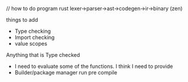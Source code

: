 // how to do program
rust
lexer->parser->ast->codegen->ir->binary (zen)

things to add
 - Type checking
 - Import checking
 - value scopes

Anything that is Type checked

- I need to evaluate some of the functions. I think I need to provide
- Builder/package manager run pre compile